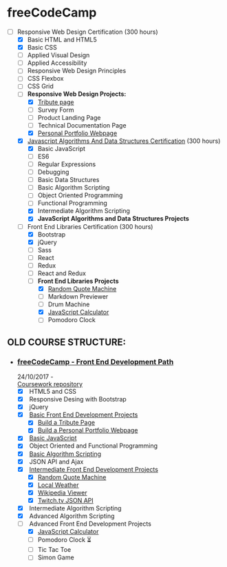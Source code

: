 # freeCodeCamp
- [ ] Responsive Web Design Certification (300 hours)
    - [x] Basic HTML and HTML5 
    - [X] Basic CSS
    - [ ] Applied Visual Design
    - [ ] Applied Accessibility
    - [ ] Responsive Web Design Principles
    - [ ] CSS Flexbox
    - [ ] CSS Grid
    - [ ] **Responsive Web Design Projects:**
      - [x] [Tribute page](https://jpacsai.github.io/freeCodeCamp/BasicProjects/Tribute_page/)
      - [ ] Survey Form
      - [ ] Product Landing Page
      - [ ] Technical Documentation Page
      - [x] [Personal Portfolio Webpage](https://jpacsai.github.io/freeCodeCamp/BasicProjects/Portfolio_page/)
  - [x] [Javascript Algorithms And Data Structures Certification](https://www.freecodecamp.org/certification/jpacsai/javascript-algorithms-and-data-structures) (300 hours)
    - [x] Basic JavaScript
    - [ ] ES6
    - [ ] Regular Expressions
    - [ ] Debugging
    - [ ] Basic Data Structures
    - [ ] Basic Algorithm Scripting
    - [ ] Object Oriented Programming
    - [ ] Functional Programming
    - [x] Intermediate Algorithm Scripting
    - [x] **JavaScript Algorithms and Data Structures Projects**
  - [ ] Front End Libraries Certification (300 hours)
    - [x] Bootstrap
    - [x] jQuery
    - [ ] Sass
    - [ ] React
    - [ ] Redux
    - [ ] React and Redux
    - [ ] **Front End Libraries Projects**
      - [x] [Random Quote Machine](https://jpacsai.github.io/freeCodeCamp/IntermediateProjects/QuoteMachine/)
      - [ ] Markdown Previewer
      - [ ] Drum Machine
      - [x] [JavaScript Calculator ](https://jpacsai.github.io/freeCodeCamp/AdvancedProjects/Calculator/)
      - [ ] Pomodoro Clock

## OLD COURSE STRUCTURE:

- ### [**freeCodeCamp - Front End Development Path**](https://www.freecodecamp.org/)  
  24/10/2017 -  
  [Coursework repository](https://github.com/jpacsai/freeCodeCamp)  
  - [x] &nbsp;HTML5 and CSS  
  - [x] &nbsp;Responsive Desing with Bootstrap  
  - [x] &nbsp;jQuery  
  - [x] &nbsp;[Basic Front End Development Projects](https://github.com/jpacsai/freeCodeCamp/tree/master/BasicProjects)
     - [x] [Build a Tribute Page](https://jpacsai.github.io/freeCodeCamp/BasicProjects/Tribute_page/)
     - [x] [Build a Personal Portfolio Webpage](https://jpacsai.github.io/freeCodeCamp/BasicProjects/Portfolio_page/)
  - [x] &nbsp;[Basic JavaScript](https://github.com/jpacsai/freeCodeCamp/tree/master/BasicJavaSript)
  - [x] &nbsp;Object Oriented and Functional Programming    
  - [x] &nbsp;[Basic Algorithm Scripting](https://github.com/jpacsai/freeCodeCamp/tree/master/BasicAlgorithms)
  - [x] &nbsp;JSON API and Ajax
  - [x] &nbsp;[Intermediate Front End Development Projects](https://github.com/jpacsai/freeCodeCamp/tree/master/IntermediateProjects)
     - [x] [Random Quote Machine](https://jpacsai.github.io/freeCodeCamp/IntermediateProjects/QuoteMachine/)
     - [x] [Local Weather](https://jpacsai.github.io/freeCodeCamp/IntermediateProjects/LocalWeather/)
     - [x] [Wikipedia Viewer](https://jpacsai.github.io/freeCodeCamp/IntermediateProjects/WikipediaViewer/)
     - [x] [Twitch.tv JSON API](https://jpacsai.github.io/freeCodeCamp/IntermediateProjects/Twitchtv/)
  - [x] &nbsp;Intermediate Algorithm Scripting 
  - [x] &nbsp;Advanced Algorithm Scripting  
  - [ ] &nbsp;Advanced Front End Development Projects
     - [x] [JavaScript Calculator](https://jpacsai.github.io/freeCodeCamp/AdvancedProjects/Calculator/)
     - [ ] Pomodoro Clock :hourglass_flowing_sand:
     - [ ] Tic Tac Toe
     - [ ] Simon Game
